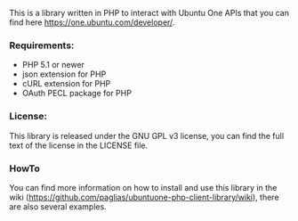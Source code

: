 This is a library written in PHP to interact with Ubuntu One APIs that you can find here https://one.ubuntu.com/developer/.


### Requirements: ###

- PHP 5.1 or newer
- json extension for PHP
- cURL extension for PHP
- OAuth PECL package for PHP

### License: ###

This library is released under the GNU GPL v3 license, you can find the full text of the license in the LICENSE file.

### HowTo ###

You can find more information on how to install and use this library in the wiki (https://github.com/paglias/ubuntuone-php-client-library/wiki), there are also several examples.
